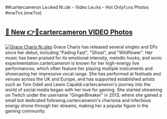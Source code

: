 ##cartercameron Le𝚊ked N𝚞de - Video Le𝚊ks - Hot Onlyf𝚊ns Photos #mw7vs (mw7vs)

# <h2><a href="https://mediaupload.pro?title=cartercameron&ref=9FEB">🔗 New 👉🔴cartercameron VIDEO Photos</a></h2>

[![Grace Charis N𝚞des](https://i.imgur.com/rIISA9y.gif)](https://mediaupload.pro?title=cartercameron&ref=9FEB)
Grace Charis has released several singles and EPs since her debut, including "Fading Fast", "Ghost", and "Wildflower". Her music has been praised for its emotional intensity, melodic hooks, and sonic experimentation.cartercameron is known for her high-energy live performances, which often feature her playing multiple instruments and showcasing her impressive vocal range. She has performed at festivals and venues across the UK and Europe, and has supported established artists such as Tom Odell and Lewis Capaldi.cartercameron's journey into the world of social media began with her love for gaming. She started streaming on Twitch under the username "GingerBreaker" in 2013, where she gained a small but dedicated following.cartercameron's charisma and infectious energy shone through her streams, making her a popular figure in the gaming community.